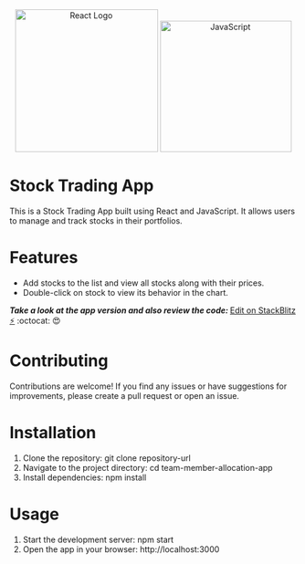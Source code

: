   <div align="center">
    <img title="Outlier" src="https://upload.wikimedia.org/wikipedia/commons/a/a7/React-icon.svg" alt="React Logo" width="250" />
    <img title="TypeScript" alt="JavaScript" height=230
      src="https://upload.wikimedia.org/wikipedia/commons/6/6a/JavaScript-logo.png">
   </div>

# Stock Trading App
This is a Stock Trading App built using React and JavaScript. It allows users to manage and track stocks in their portfolios.

# Features
* Add stocks to the list and view all stocks along with their prices.
* Double-click on stock to view its behavior in the chart.
 
<strong><em>Take a look at the app version and also review the code: </em></strong>[Edit on StackBlitz ⚡️](https://stackblitz.com/edit/vitejs-vite-xidpyy) :octocat: :heart_eyes:

# Contributing
Contributions are welcome! If you find any issues or have suggestions for improvements, please create a pull request or open an issue.

# Installation
1. Clone the repository: git clone repository-url
2. Navigate to the project directory: cd team-member-allocation-app
3. Install dependencies: npm install

# Usage
1. Start the development server: npm start
2. Open the app in your browser: http://localhost:3000

